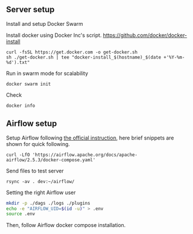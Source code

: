 ## Server setup

Install and setup Docker Swarm

Install docker using Docker Inc's script.
https://github.com/docker/docker-install

    curl -fsSL https://get.docker.com -o get-docker.sh
    sh ./get-docker.sh | tee "docker-install_$(hostname)_$(date +'%Y-%m-%d').txt"

Run in swarm mode for scalability 

    docker swarm init

Check

    docker info

## Airflow setup 

Setup Airflow following [the official instruction](https://airflow.apache.org/docs/apache-airflow/stable/howto/docker-compose/index.html), here brief snippets are shown for quick following.

    curl -LfO 'https://airflow.apache.org/docs/apache-airflow/2.5.3/docker-compose.yaml'

Send files to test server

    rsync -av . dev:~/airflow/

Setting the right Airflow user

```bash 
mkdir -p ./dags ./logs ./plugins
echo -e "AIRFLOW_UID=$(id -u)" > .env
source .env
```

Then, follow Airflow docker compose installation.

